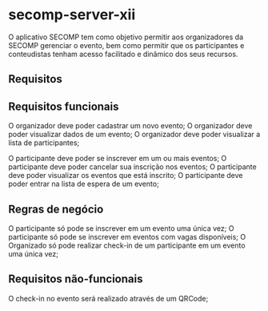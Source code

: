# secomp-server-xii

O aplicativo SECOMP tem como objetivo permitir aos organizadores da SECOMP
gerenciar o evento, bem como permitir que os participantes e conteudistas tenham acesso
facilitado e dinâmico dos seus recursos.

## Requisitos

## Requisitos funcionais
 O organizador deve poder cadastrar um novo evento;
 O organizador deve poder visualizar dados de um evento;
 O organizador deve poder visualizar a lista de participantes;

 O participante deve poder se inscrever em um ou mais eventos;
 O participante deve poder cancelar sua inscrição nos eventos;
 O participante deve poder visualizar os eventos que está inscrito;
 O participante deve poder entrar na lista de espera de um evento; 

## Regras de negócio
 O participante só pode se inscrever em um evento uma única vez;
 O participante só pode se inscrever em eventos com vagas disponíveis;
 O Organizado só pode realizar check-in de um participante em um evento uma única vez;

## Requisitos não-funcionais
 O check-in no evento será realizado através de um QRCode;


